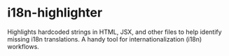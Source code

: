 # i18n-highlighter
Highlights hardcoded strings in HTML, JSX, and other files to help identify missing i18n translations. A handy tool for internationalization (i18n) workflows.

